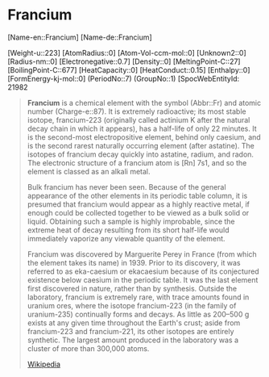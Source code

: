 ﻿---
type: Element
GroupName: Group-01-Alkali
---

# Francium

[Name-en::Francium]
[Name-de::Francium]

[Weight-u::223]
[AtomRadius::0]
[Atom-Vol-ccm-mol::0]
[Unknown2::0]
[Radius-nm::0]
[Electronegative::0.7]
[Density::0]
[MeltingPoint-C::27]
[BoilingPoint-C::677]
[HeatCapacity::0]
[HeatConduct::0.15]
[Enthalpy::0]
[FormEnergy-kj-mol::0]
(PeriodNo::7)
(GroupNo::1)
[SpocWebEntityId: 21982

> **Francium** is a chemical element with the symbol (Abbr::Fr) and atomic number (Charge-e::87). It is extremely radioactive; its most stable isotope, francium-223 (originally called actinium K after the natural decay chain in which it appears), has a half-life of only 22 minutes. It is the second-most electropositive element, behind only caesium, and is the second rarest naturally occurring element (after astatine). The isotopes of francium decay quickly into astatine, radium, and radon. The electronic structure of a francium atom is [Rn] 7s1, and so the element is classed as an alkali metal.
>
> Bulk francium has never been seen. Because of the general appearance of the other elements in its periodic table column, it is presumed that francium would appear as a highly reactive metal, if enough could be collected together to be viewed as a bulk solid or liquid. Obtaining such a sample is highly improbable, since the extreme heat of decay resulting from its short half-life would immediately vaporize any viewable quantity of the element.
>
> Francium was discovered by Marguerite Perey in France (from which the element takes its name) in 1939. Prior to its discovery, it was referred to as eka-caesium or ekacaesium because of its conjectured existence below caesium in the periodic table. It was the last element first discovered in nature, rather than by synthesis. Outside the laboratory, francium is extremely rare, with trace amounts found in uranium ores, where the isotope francium-223 (in the family of uranium-235) continually forms and decays. As little as 200–500 g exists at any given time throughout the Earth's crust; aside from francium-223 and francium-221, its other isotopes are entirely synthetic. The largest amount produced in the laboratory was a cluster of more than 300,000 atoms.
>
> [Wikipedia](https://en.wikipedia.org/wiki/Francium)